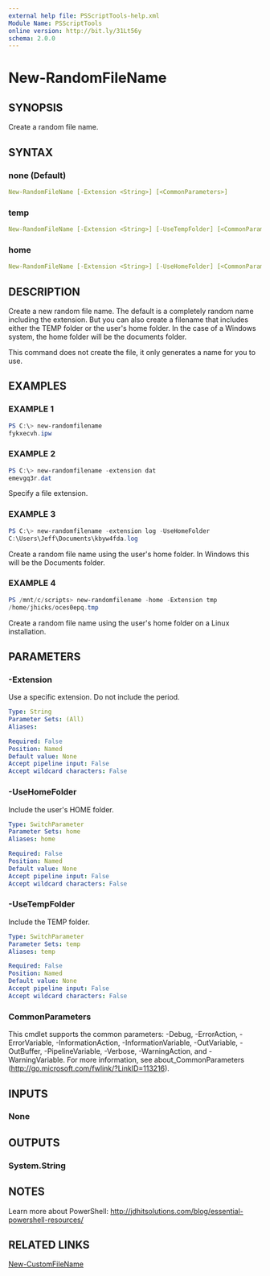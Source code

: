 ```yaml
---
external help file: PSScriptTools-help.xml
Module Name: PSScriptTools
online version: http://bit.ly/31Lt56y
schema: 2.0.0
---
```


# New-RandomFileName

## SYNOPSIS

Create a random file name.

## SYNTAX

### none (Default)

```yaml
New-RandomFileName [-Extension <String>] [<CommonParameters>]
```

### temp

```yaml
New-RandomFileName [-Extension <String>] [-UseTempFolder] [<CommonParameters>]
```

### home

```yaml
New-RandomFileName [-Extension <String>] [-UseHomeFolder] [<CommonParameters>]
```

## DESCRIPTION

Create a new random file name. The default is a completely random name including the extension. But you can also create a filename that includes either the TEMP folder or the user's home folder. In the case of a Windows system, the home folder will be the documents folder.

This command does not create the file, it only generates a name for you to use.

## EXAMPLES

### EXAMPLE 1

```powershell
PS C:\> new-randomfilename
fykxecvh.ipw
```

### EXAMPLE 2

```powershell
PS C:\> new-randomfilename -extension dat
emevgq3r.dat
```

Specify a file extension.

### EXAMPLE 3

```powershell
PS C:\> new-randomfilename -extension log -UseHomeFolder
C:\Users\Jeff\Documents\kbyw4fda.log
```

Create a random file name using the user's home folder. In Windows this will be the Documents folder.

### EXAMPLE 4

```powershell
PS /mnt/c/scripts> new-randomfilename -home -Extension tmp
/home/jhicks/oces0epq.tmp
```

Create a random file name using the user's home folder on a Linux installation.

## PARAMETERS

### -Extension

Use a specific extension. Do not include the period.

```yaml
Type: String
Parameter Sets: (All)
Aliases:

Required: False
Position: Named
Default value: None
Accept pipeline input: False
Accept wildcard characters: False
```

### -UseHomeFolder

Include the user's HOME folder.

```yaml
Type: SwitchParameter
Parameter Sets: home
Aliases: home

Required: False
Position: Named
Default value: None
Accept pipeline input: False
Accept wildcard characters: False
```

### -UseTempFolder

Include the TEMP folder.

```yaml
Type: SwitchParameter
Parameter Sets: temp
Aliases: temp

Required: False
Position: Named
Default value: None
Accept pipeline input: False
Accept wildcard characters: False
```

### CommonParameters

This cmdlet supports the common parameters: -Debug, -ErrorAction, -ErrorVariable, -InformationAction, -InformationVariable, -OutVariable, -OutBuffer, -PipelineVariable, -Verbose, -WarningAction, and -WarningVariable. For more information, see about_CommonParameters (http://go.microsoft.com/fwlink/?LinkID=113216).

## INPUTS

### None

## OUTPUTS

### System.String

## NOTES

Learn more about PowerShell: http://jdhitsolutions.com/blog/essential-powershell-resources/

## RELATED LINKS

[New-CustomFileName](./New-CustomFileName.md)
